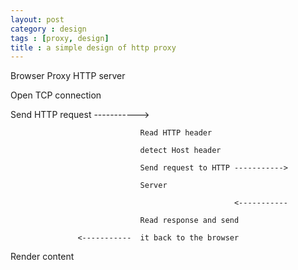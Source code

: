 ```yaml
---
layout: post
category : design
tags : [proxy, design]
title : a simple design of http proxy
---
```



  Browser                        Proxy                            HTTP server
  
  Open TCP connection  
  
  Send HTTP request  ----------->
  
                                 Read HTTP header
								 
                                 detect Host header
								 
                                 Send request to HTTP ----------->
								 
                                 Server
								 
                                                      <-----------
													  
                                 Read response and send
								 
                   <-----------  it back to the browser
				   
  Render content